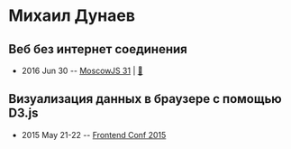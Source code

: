 # Михаил Дунаев

## Веб без интернет соединения
- 2016 Jun 30 -- [MoscowJS 31](https://www.youtube.com/watch?v=QAVNsSAI6nk)  | [:notebook:](http://www.slideshare.net/moscowjs/moscowjs-31)  
## Визуализация данных в браузере с помощью D3.js
- 2015 May 21-22 -- [Frontend Conf 2015](https://www.youtube.com/watch?v=cs4Qjo7-HcI)    
